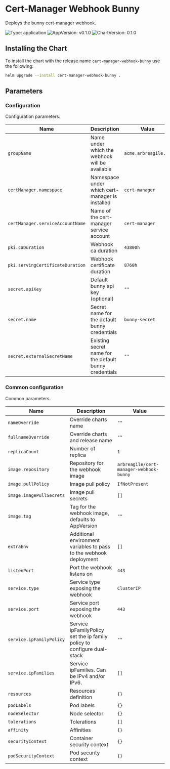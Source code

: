 # Cert-Manager Webhook Bunny

Deploys the bunny cert-manager webhook.

![Type: application](https://img.shields.io/badge/Type-application-informational?style=flat-square) ![AppVersion: v0.1.0](https://img.shields.io/badge/AppVersion-v0.1.0-informational?style=flat-square) ![ChartVersion: 0.1.0](https://img.shields.io/badge/ChartVersion-0.1.0-informational?style=flat-square)

## Installing the Chart

To install the chart with the release name `cert-manager-webhook-bunny` use the following:

```sh
helm upgrade --install cert-manager-webhook-bunny .
```

## Parameters

### Configuration

Configuration parameters.

| Name                             | Description                                            | Value                |
| -------------------------------- | ------------------------------------------------------ | -------------------- |
| `groupName`                      | Name under which the webhook will be available         | `acme.arbreagile.eu` |
| `certManager.namespace`          | Namespace under which cert-manager is installed        | `cert-manager`       |
| `certManager.serviceAccountName` | Name of the cert-manager service account               | `cert-manager`       |
| `pki.caDuration`                 | Webhook ca duration                                    | `43800h`             |
| `pki.servingCertificateDuration` | Webhook certificate duration                           | `8760h`              |
| `secret.apiKey`                  | Default bunny api key (optional)                       | `""`                 |
| `secret.name`                    | Secret name for the default bunny credentials          | `bunny-secret`       |
| `secret.externalSecretName`      | Existing secret name for the default bunny credentials | `""`                 |


### Common configuration

Common parameters.

| Name                     | Description                                                             | Value                                    |
| ------------------------ | ----------------------------------------------------------------------- | ---------------------------------------- |
| `nameOverride`           | Override charts name                                                    | `""`                                     |
| `fullnameOverride`       | Override charts and release name                                        | `""`                                     |
| `replicaCount`           | Number of replica                                                       | `1`                                      |
| `image.repository`       | Repository for the webhook image                                        | `arbreagile/cert-manager-webhook-bunny`  |
| `image.pullPolicy`       | Image pull policy                                                       | `IfNotPresent`                           |
| `image.imagePullSecrets` | Image pull secrets                                                      | `[]`                                     |
| `image.tag`              | Tag for the webhook image, defaults to AppVersion                       | `""`                                     |
| `extraEnv`               | Additional environment variables to pass to the webhook deployment      | `[]`                                     |
| `listenPort`             | Port the webhook listens on                                             | `443`                                    |
| `service.type`           | Service type exposing the webhook                                       | `ClusterIP`                              |
| `service.port`           | Service port exposing the webhook                                       | `443`                                    |
| `service.ipFamilyPolicy` | Service ipFamilyPolicy set the ip family policy to configure dual-stack | `""`                                     |
| `service.ipFamilies`     | Service ipFamilies. Can be IPv4 and/or IPv6.                            | `[]`                                     |
| `resources`              | Resources definition                                                    | `{}`                                     |
| `podLabels`              | Pod labels                                                              | `{}`                                     |
| `nodeSelector`           | Node selector                                                           | `{}`                                     |
| `tolerations`            | Tolerations                                                             | `[]`                                     |
| `affinity`               | Affinities                                                              | `{}`                                     |
| `securityContext`        | Container security context                                              | `{}`                                     |
| `podSecurityContext`     | Pod security context                                                    | `{}`                                     |
